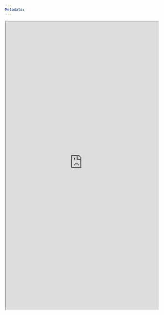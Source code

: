 ```yaml
---
Metadata:
---
```



<iframe
    height = 950
    width = 100%
    padding = 0 0
    margins = 0 0
    src="https://thecoppersanctum.github.io/thecoppersanctum/taverns.html"></iframe>